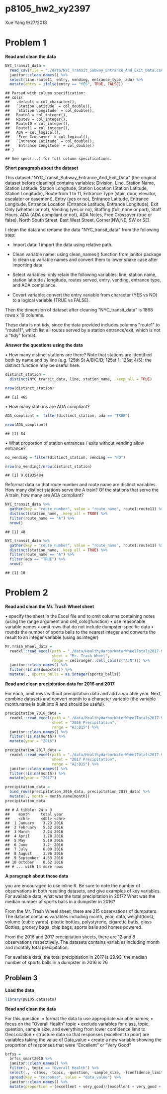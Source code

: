 p8105\_hw2\_xy2397
================
Xue Yang
9/27/2018

Problem 1
=========

**Read and clean the data**

``` r
NYC_transit_data = 
  read_csv(file = "./data/NYC_Transit_Subway_Entrance_And_Exit_Data.csv") %>% 
  janitor::clean_names() %>% 
  select(line:route11, entry, vending, entrance_type, ada) %>%
  mutate(entry = ifelse(entry == "YES", TRUE, FALSE))
```

    ## Parsed with column specification:
    ## cols(
    ##   .default = col_character(),
    ##   `Station Latitude` = col_double(),
    ##   `Station Longitude` = col_double(),
    ##   Route8 = col_integer(),
    ##   Route9 = col_integer(),
    ##   Route10 = col_integer(),
    ##   Route11 = col_integer(),
    ##   ADA = col_logical(),
    ##   `Free Crossover` = col_logical(),
    ##   `Entrance Latitude` = col_double(),
    ##   `Entrance Longitude` = col_double()
    ## )

    ## See spec(...) for full column specifications.

**Short paragraph about the dataset**

This dataset "NYC\_Transit\_Subway\_Entrance\_And\_Exit\_Data" (the original dataset before cleaning) contains variables: Division, Line, Station Name, Station Latitude, Station Longitude, Station Location (Station Latitude, Station Longitude), Route from 1 to 11, Entrance Type (stair, door, elevator, escalator or easement), Entry (yes or no), Entrance Latitude, Entrance Longitude, Entrance Location (Entrance Latitude, Entrance Longitude), Exit Only (whether or not), Vending (yes or no), Staffing (full, none or part), Staff Hours, ADA (ADA compliant or not), ADA Notes, Free Crossover (true or false), North South Street, East West Street, Corner(NW,NE, SW or SE).

I clean the data and rename the data "NYC\_transit\_data" from the following step:

-   Import data: I import the data using relative path.

-   Clean variable name: using clean\_names() function from janitor package to clean up variable names and convert them to lower snake case after importing data

-   Select variables: only retain the following variables: line, station name, station latitude / longitude, routes served, entry, vending, entrance type, and ADA compliance.

-   Covert variable: convert the entry variable from character (YES vs NO) to a logical variable (TRUE vs FALSE).

Then the dimension of dataset after cleaning "NYC\_transit\_data" is 1868 rows x 19 columns.

These data is not tidy, since the data provided includes columns "route1" to "route11", which list all routes served by a station entrance/exit, which is not a "tidy" format.

**Answer the questions using the data**

• How many distinct stations are there? Note that stations are identified both by name and by line (e.g. 125th St A/B/C/D; 125st 1; 125st 4/5); the distinct function may be useful here.

``` r
distinct_station = 
  distinct(NYC_transit_data, line, station_name, .keep_all = TRUE)

nrow(distinct_station)
```

    ## [1] 465

• How many stations are ADA compliant?

``` r
ADA_compliant =  filter(distinct_station, ada == "TRUE")

nrow(ADA_compliant)
```

    ## [1] 84

• What proportion of station entrances / exits without vending allow entrance?

``` r
no_vending = filter(distinct_station, vending == "NO")

nrow(no_vending)/nrow(distinct_station)
```

    ## [1] 0.01935484

Reformat data so that route number and route name are distinct variables. How many distinct stations serve the A train? Of the stations that serve the A train, how many are ADA compliant?

``` r
NYC_transit_data %>% 
  gather(key = "route_number", value = "route_name", route1:route11) %>% 
  distinct(station_name, .keep_all = TRUE) %>% 
  filter(route_name == "A") %>% 
  nrow()
```

    ## [1] 48

``` r
NYC_transit_data %>% 
  gather(key = "route_number", value = "route_name", route1:route11) %>% 
  distinct(station_name, .keep_all = TRUE) %>% 
  filter(route_name == "A") %>% 
  filter(ada == "TRUE") %>% 
  nrow()
```

    ## [1] 10

Problem 2
=========

**Read and clean the Mr. Trash Wheel sheet**

• specify the sheet in the Excel file and to omit columns containing notes (using the range argument and cell\_cols()function) • use reasonable variable names • omit rows that do not include dumpster-specific data • rounds the number of sports balls to the nearest integer and converts the result to an integer variable (using as.integer)

``` r
Mr.Trash_Wheel_data = 
  readxl::read_excel(path = "./data/HealthyHarborWaterWheelTotals2017-9-26.xlsx",
                     sheet = "Mr. Trash Wheel",
                     range = cellranger::cell_cols(c("A:N"))) %>% 
  janitor::clean_names() %>% 
  filter(!is.na(dumpster)) %>% 
  mutate(., sports_balls = as.integer(sports_balls)) 
```

**Read and clean precipitation data for 2016 and 2017**

For each, omit rows without precipitation data and add a variable year. Next, combine datasets and convert month to a character variable (the variable month.name is built into R and should be useful).

``` r
precipitation_2016_data = 
  readxl::read_excel(path = "./data/HealthyHarborWaterWheelTotals2017-9-26.xlsx",
                     sheet = "2016 Precipitation",
                     range = "A2:B15") %>% 
  janitor::clean_names() %>% 
  filter(!is.na(month)) %>% 
  mutate(year = "2016")
```

``` r
precipitation_2017_data = 
  readxl::read_excel(path = "./data/HealthyHarborWaterWheelTotals2017-9-26.xlsx",
                     sheet = "2017 Precipitation",
                     range = "A2:B15") %>% 
  janitor::clean_names() %>% 
  filter(!is.na(month)) %>% 
  mutate(year = "2017") 
```

``` r
precipitation_data = 
  bind_rows(precipitation_2016_data, precipitation_2017_data) %>% 
  mutate(., month = month.name[month])
precipitation_data 
```

    ## # A tibble: 24 x 3
    ##    month     total year 
    ##    <chr>     <dbl> <chr>
    ##  1 January    3.23 2016 
    ##  2 February   5.32 2016 
    ##  3 March      2.24 2016 
    ##  4 April      1.78 2016 
    ##  5 May        5.19 2016 
    ##  6 June       3.2  2016 
    ##  7 July       6.09 2016 
    ##  8 August     3.96 2016 
    ##  9 September  4.53 2016 
    ## 10 October    0.62 2016 
    ## # ... with 14 more rows

**A paragraph about these data**

you are encouraged to use inline R. Be sure to note the number of observations in both resulting datasets, and give examples of key variables. For available data, what was the total precipitation in 2017? What was the median number of sports balls in a dumpster in 2016?

From the Mr. Trash Wheel sheet, there are 215 observations of dumpsters. The dataset contains variables including month, year, data, weight(tons), volume (cubic yards), plastic bottles, polystyrene, cigarette butts, glass Bottles, grocery bags, chip bags, sports balls and homes powered.

From the 2016 and 2017 precipitation sheets, there are 12 and 8 observations respectively. The datasets contains variables including month and monthly total precipitation.

For available data, the total precipitiation in 2017 is 29.93, the median number of sports balls in a dumpster in 2016 is 26

Problem 3
---------

**Load the data**

``` r
library(p8105.datasets)
```

**Read and clean the data**

For this question: • format the data to use appropriate variable names; • focus on the “Overall Health” topic • exclude variables for class, topic, question, sample size, and everything from lower confidence limit to GeoLocation • structure data so that responses (excellent to poor) are variables taking the value of Data\_value • create a new variable showing the proportion of responses that were “Excellent” or “Very Good”

``` r
brfss = 
  brfss_smart2010 %>% 
  janitor::clean_names() %>% 
  filter(., topic == "Overall Health") %>% 
  select(., -class, -topic, -question, -sample_size, -(confidence_limit_low:geo_location)) %>%
  spread(key = "response", value = "data_value") %>% 
  janitor::clean_names() %>% 
  mutate(proportion = (excellent + very_good)/(excellent + very_good + good + fair + poor))
```
